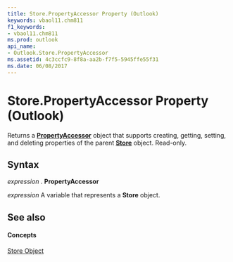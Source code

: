 ```yaml
---
title: Store.PropertyAccessor Property (Outlook)
keywords: vbaol11.chm811
f1_keywords:
- vbaol11.chm811
ms.prod: outlook
api_name:
- Outlook.Store.PropertyAccessor
ms.assetid: 4c3ccfc9-8f8a-aa2b-f7f5-5945ffe55f31
ms.date: 06/08/2017
---
```



# Store.PropertyAccessor Property (Outlook)

Returns a **[PropertyAccessor](propertyaccessor-object-outlook.md)** object that supports creating, getting, setting, and deleting properties of the parent **[Store](store-object-outlook.md)** object. Read-only.


## Syntax

 _expression_ . **PropertyAccessor**

 _expression_ A variable that represents a **Store** object.


## See also


#### Concepts


[Store Object](store-object-outlook.md)

